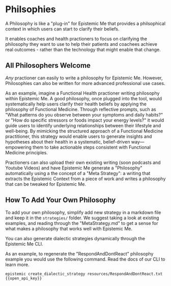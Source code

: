 # Philsophies

A Philosophy is like a "plug-in" for Epistemic Me that provides a philsophical context in which users can start to clarify their beliefs.

It enables coaches and health practioners to focus on clarifying the philosophy they want to use to help their patients and coachees achieve real outcomes - rather than the technology that might enable that change.

## All Philosophers Welcome

*Any* practioner can easily to write a philosophy for Epistemic Me. However, Philosophies can also be written for more advanced professional use cases.

As an example, imagine a Functional Health practioner writing philosophy within Epistemic Me. A good philosophy, once plugged into the tool, would systematically help users clarify their health beliefs by applying the philosophy of Functional Medicine. Through reflective prompts, such as "What patterns do you observe between your symptoms and daily habits?" or "How do specific stressors or foods impact your energy levels?" it would guide users to identify underlying relationships between their lifestyle and well-being. By mimicking the structured approach of a Functional Medicine practitioner, this strategy would enable users to generate insights and hypotheses about their health in a systematic, belief-driven way—empowering them to take actionable steps consistent with Functional Medicine principles.

Practioners can also upload their own existing writing (soon podcasts and Youtube Videos) and have Epistemic Me generate a "Philosophy" automatically using a the concept of a "Meta Strategy": a writing that extracts the Epistemic Context from a piece of work and writes a philosophy that can be tweaked for Epistemic Me. 

## How To Add Your Own Philosophy

To add your own philosophy, simplify add new strategy in a markdown file and keep it in the `strategies/` folder. We suggest taking a look at existing examples, and reading through the "MetaStrategy.md" to get a sense for what makes a philosophy that works well with Epistemic Me. 

You can also generate dialectic strategies dynamically through the Epistemic Me CLI.

As an example, to regenerate the "RespondAndDontReact" philosophy example you would use the following command. Read the docs of our CLI to learn more.

``epistemic create_dialectic_strategy resources/RespondAndDontReact.txt {{open_api_key}}``


